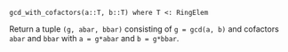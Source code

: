 ```
gcd_with_cofactors(a::T, b::T) where T <: RingElem
```

Return a tuple `(g, abar, bbar)` consisting of `g = gcd(a, b)` and cofactors `abar` and `bbar` with `a = g*abar` and `b = g*bbar`.
